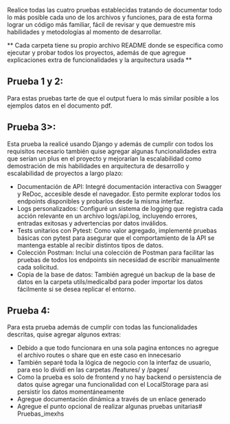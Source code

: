 Realice todas las cuatro pruebas establecidas tratando de documentar todo lo más posible cada uno de los archivos y funciones, para de esta forma lograr un código más familiar, fácil de revisar y que demuestre mis habilidades y metodologías al momento de desarrollar.

** Cada carpeta tiene su propio archivo README donde se especifica como ejecutar y probar todos los proyectos, además de que agregue explicaciones extra de funcionalidades y la arquitectura usada  **

## Prueba 1 y 2:
Para estas pruebas tarte de que el output fuera lo más similar posible a los ejemplos datos en el documento pdf.


## Prueba 3>:
Esta prueba la realicé usando Django y además de cumplir con todos los requisitos necesario también quise agregar algunas funcionalidades extra que serían un plus en el proyecto y mejorarían la escalabilidad como demostración de mis habilidades en arquitectura de desarrollo y escalabilidad de proyectos a largo plazo:

* Documentación de API: Integré documentación interactiva con Swagger y ReDoc, accesible desde el navegador. Esto permite explorar todos los endpoints disponibles y probarlos desde la misma interfaz.
* Logs personalizados: Configuré un sistema de logging que registra cada acción relevante en un archivo logs/api.log, incluyendo errores, entradas exitosas y advertencias por datos inválidos.
* Tests unitarios con Pytest: Como valor agregado, implementé pruebas básicas con pytest para asegurar que el comportamiento de la API se mantenga estable al recibir distintos tipos de datos.
* Colección Postman: Incluí una colección de Postman para facilitar las pruebas de todos los endpoints sin necesidad de escribir manualmente cada solicitud.
* Copia de la base de datos: También agregué un backup de la base de datos en la carpeta utils/medicalbd para poder importar los datos fácilmente si se desea replicar el entorno.


## Prueba 4:
Para esta prueba además de cumplir con todas las funcionalidades descritas, quise agregar algunos extras:

* Debido a que todo funcionara en una sola pagina entonces no agregue el archivo routes o share que en este caso en innecesario
* También separé toda la lógica de negocio con la interfaz de usuario, para eso lo dividí en las carpetas /features/ y /pages/
* Como la prueba es solo de frontend y no hay backend o persistencia de datos quise agregar una funcionalidad con el LocalStorage para asi persistir los datos momentáneamente
* Agregue documentación dinámica a través de un enlace generado
* Agregue el punto opcional de realizar algunas pruebas unitarias# Pruebas_imexhs
